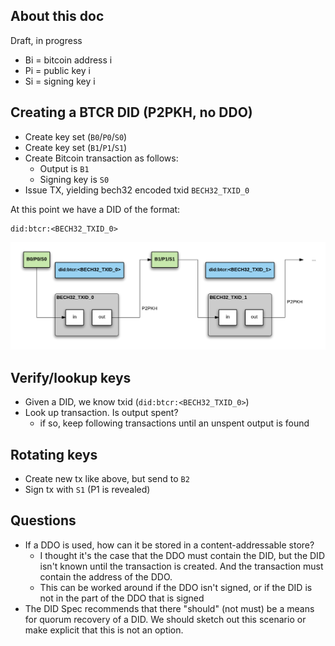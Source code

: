 ## About this doc

Draft, in progress

- Bi = bitcoin address i
- Pi = public key i
- Si = signing key i


## Creating a BTCR DID (P2PKH, no DDO)


- Create key set (`B0`/`P0`/`S0`)
- Create key set (`B1`/`P1`/`S1`)
- Create Bitcoin transaction as follows:
	- Output is `B1`
	- Signing key is `S0`
- Issue TX, yielding bech32 encoded txid `BECH32_TXID_0`

At this point we have a DID of the format: 
```
did:btcr:<BECH32_TXID_0>
```

![](btcr_tx.png)


## Verify/lookup keys

- Given a DID, we know txid (`did:btcr:<BECH32_TXID_0>`)
- Look up transaction. Is output spent?
    - if so, keep following transactions until an unspent output is found

## Rotating keys

- Create new tx like above, but send to `B2`
- Sign tx with `S1` (P1 is revealed)

## Questions
- If a DDO is used, how can it be stored in a content-addressable store?
    - I thought it's the case that the DDO must contain the DID, but the DID isn't known until the transaction is created. And the transaction must contain the address of the DDO.
    - This can be worked around if the DDO isn't signed, or if the DID is not in the part of the DDO that is signed
- The DID Spec recommends that there "should" (not must) be a means for quorum recovery of a DID. We should sketch out this scenario or make explicit that this is not an option.
